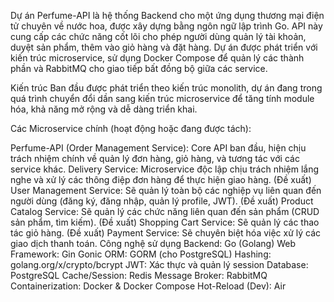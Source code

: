 Dự án Perfume-API là hệ thống Backend cho một ứng dụng thương mại điện tử chuyên về nước hoa, được xây dựng bằng ngôn ngữ lập trình Go. API này cung cấp các chức năng cốt lõi cho phép người dùng quản lý tài khoản, duyệt sản phẩm, thêm vào giỏ hàng và đặt hàng. Dự án được phát triển với kiến trúc microservice, sử dụng Docker Compose để quản lý các thành phần và RabbitMQ cho giao tiếp bất đồng bộ giữa các service.

Kiến trúc
Ban đầu được phát triển theo kiến trúc monolith, dự án đang trong quá trình chuyển đổi dần sang kiến trúc microservice để tăng tính module hóa, khả năng mở rộng và dễ dàng triển khai.

Các Microservice chính (hoạt động hoặc đang được tách):

Perfume-API (Order Management Service): Core API ban đầu, hiện chịu trách nhiệm chính về quản lý đơn hàng, giỏ hàng, và tương tác với các service khác.
Delivery Service: Microservice độc lập chịu trách nhiệm lắng nghe và xử lý các thông điệp đơn hàng để thực hiện giao hàng.
(Đề xuất) User Management Service: Sẽ quản lý toàn bộ các nghiệp vụ liên quan đến người dùng (đăng ký, đăng nhập, quản lý profile, JWT).
(Đề xuất) Product Catalog Service: Sẽ quản lý các chức năng liên quan đến sản phẩm (CRUD sản phẩm, tìm kiếm).
(Đề xuất) Shopping Cart Service: Sẽ quản lý các thao tác giỏ hàng.
(Đề xuất) Payment Service: Sẽ chuyên biệt hóa việc xử lý các giao dịch thanh toán.
Công nghệ sử dụng
Backend: Go (Golang)
Web Framework: Gin Gonic
ORM: GORM (cho PostgreSQL)
Hashing: golang.org/x/crypto/bcrypt
JWT: Xác thực và quản lý session
Database: PostgreSQL
Cache/Session: Redis
Message Broker: RabbitMQ
Containerization: Docker & Docker Compose
Hot-Reload (Dev): Air

